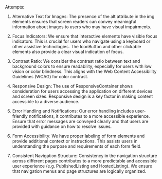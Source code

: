 Attempts:

1. Alternative Text for Images:
The presence of the alt attribute in the img elements ensures that screen readers can convey meaningful information about images to users who may have visual impairments.

2. Focus Indicators:
We ensure that interactive elements have visible focus indicators. This is crucial for users who navigate using a keyboard or other assistive technologies. The IconButton and other clickable elements also provide a clear visual indication of focus.

3. Contrast Ratio:
We consider the contrast ratio between text and background colors to ensure readability, especially for users with low vision or color blindness. This aligns with the Web Content Accessibility Guidelines (WCAG) for color contrast.

4. Responsive Design:
The use of ResponsiveContainer shows consideration for users accessing the application on different devices and screen sizes. Responsive design is a key factor in making content accessible to a diverse audience.

5. Error Handling and Notifications:
Our error handling includes user-friendly notifications, it contributes to a more accessible experience. Ensure that error messages are conveyed clearly and that users are provided with guidance on how to resolve issues.

6. Form Accessibility:
We have proper labeling of form elements and provide additional context or instructions. This assists users in understanding the purpose and requirements of each form field.

7. Consistent Navigation Structure:
Consistency in the navigation structure across different pages contributes to a more predictable and accessible user experience (e.g. PublishedListing and HostedListing). We ensure that navigation menus and page structures are logically organized.